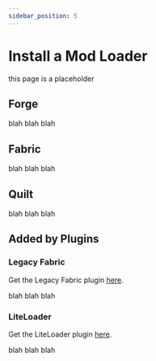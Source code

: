 ```yaml
---
sidebar_position: 5
---
```


# Install a Mod Loader
this page is a placeholder

## Forge
blah blah blah

## Fabric
blah blah blah

## Quilt
blah blah blah

## Added by Plugins
### Legacy Fabric
Get the Legacy Fabric plugin [here](https://github.com/Blookerss/mdpkm-legacy-fabric-plugin).

blah blah blah

### LiteLoader
Get the LiteLoader plugin [here](https://github.com/Blookerss/mdpkm-liteloader-plugin).

blah blah blah